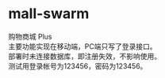 # mall-swarm
购物商城 Plus<br>
主要功能实现在移动端，PC端只写了登录接口。<br>
部署时未连接数据库，即注册失效，不影响使用。<br>
测试用登录帐号为123456，密码为123456。<br>
